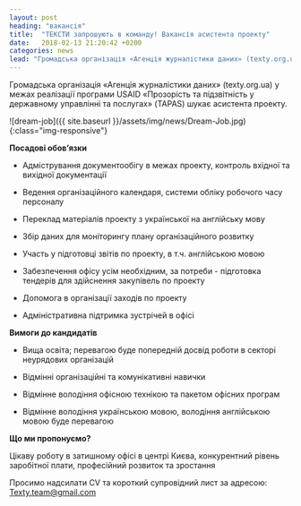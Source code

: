 ```yaml
---
layout: post
heading: "вакансія"
title:  "ТЕКСТИ запрошують в команду! Вакансія асистента проекту"
date:   2018-02-13 21:20:42 +0200
categories: news
lead: "Громадська організація «Агенція журналістики даних» (texty.org.ua) у межах реалізації програми USAID «Прозорість та підзвітність у державному управлінні та послугах» (TAPAS) шукає асистента проекту."
---
```



Громадська організація «Агенція журналістики даних» (texty.org.ua) у межах реалізації програми USAID «Прозорість та підзвітність у державному управлінні та послугах» (TAPAS) шукає асистента проекту.

![dream-job]({{ site.baseurl }}/assets/img/news/Dream-Job.jpg){:class="img-responsive"}


**Посадові обов’язки**

- Адмістрування документообігу в межах проекту, контроль вхідної та вихідної документації

- Ведення організаційного календаря, системи обліку робочого часу персоналу

- Переклад матеріалів проекту з української на англійську мову

- Збір даних для моніторингу плану організаційного розвитку

- Участь у підготовці звітів по проекту, в т.ч. англійською мовою

- Забезпечення офісу усім необхідним, за потреби - підготовка тендерів для здійснення закупівель по проекту

- Допомога в організації заходів по проекту

- Адміністративна підтримка зустрічей в офісі

**Вимоги до кандидатів**

- Вища освіта; перевагою буде попередній досвід роботи в секторі неурядових організацій

- Відмінні організаційні та комунікативні навички

- Відмінне володіння офісною технікою та пакетом офісних програм

- Відмінне володіння українською мовою, володіння англійською мовою буде перевагою

**Що ми пропонуємо?**

Цікаву роботу в затишному офісі в центрі Києва, конкурентний рівень заробітної плати, професійний розвиток та зростання

Просимо надсилати CV та короткий супровідний лист за адресою: Texty.team@gmail.com



